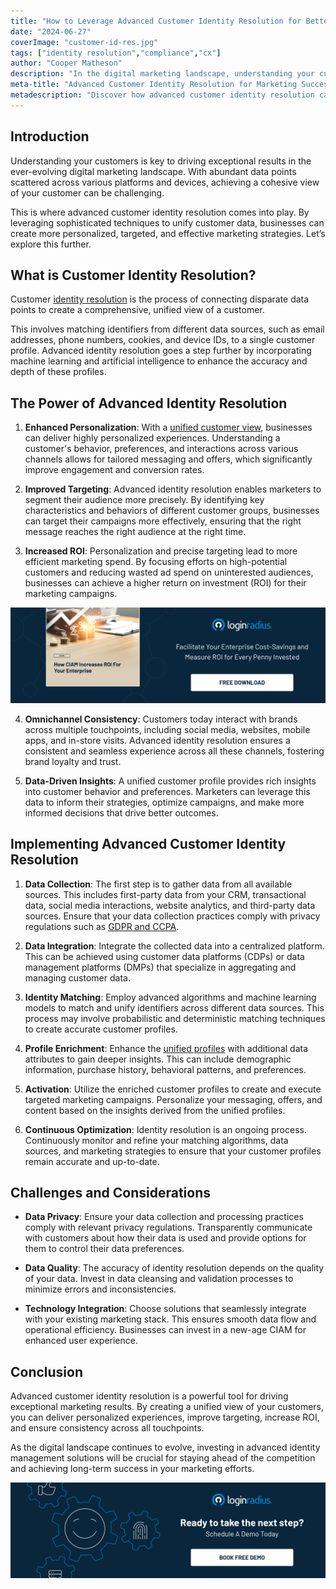 ```yaml
---
title: "How to Leverage Advanced Customer Identity Resolution for Better Marketing Outcomes"
date: "2024-06-27"
coverImage: "customer-id-res.jpg"
tags: ["identity resolution","compliance","cx"]
author: "Cooper Matheson"
description: "In the digital marketing landscape, understanding your customers is crucial for driving exceptional results. Advanced customer identity resolution unifies disparate data points to create comprehensive customer profiles. This enables personalized experiences, precise targeting, and higher ROI. Explore the power and implementation of this technology to enhance your marketing strategy."
meta-title: "Advanced Customer Identity Resolution for Marketing Success"
metadescription: "Discover how advanced customer identity resolution can transform your marketing strategy by enhancing personalization, improving targeting, and increasing ROI."
---
```

## Introduction

Understanding your customers is key to driving exceptional results in the ever-evolving digital marketing landscape. With abundant data points scattered across various platforms and devices, achieving a cohesive view of your customer can be challenging. 

This is where advanced customer identity resolution comes into play. By leveraging sophisticated techniques to unify customer data, businesses can create more personalized, targeted, and effective marketing strategies. Let’s explore this further. 

## What is Customer Identity Resolution?

Customer [identity resolution](https://www.loginradius.com/blog/growth/what-is-identity-resolution/) is the process of connecting disparate data points to create a comprehensive, unified view of a customer. 

This involves matching identifiers from different data sources, such as email addresses, phone numbers, cookies, and device IDs, to a single customer profile. Advanced identity resolution goes a step further by incorporating machine learning and artificial intelligence to enhance the accuracy and depth of these profiles.

## The Power of Advanced Identity Resolution

1. **Enhanced Personalization**: With a [unified customer view](https://www.loginradius.com/unified-customer-experience/), businesses can deliver highly personalized experiences. Understanding a customer's behavior, preferences, and interactions across various channels allows for tailored messaging and offers, which significantly improve engagement and conversion rates.

2. **Improved Targeting**: Advanced identity resolution enables marketers to segment their audience more precisely. By identifying key characteristics and behaviors of different customer groups, businesses can target their campaigns more effectively, ensuring that the right message reaches the right audience at the right time.

3. **Increased ROI**: Personalization and precise targeting lead to more efficient marketing spend. By focusing efforts on high-potential customers and reducing wasted ad spend on uninterested audiences, businesses can achieve a higher return on investment (ROI) for their marketing campaigns.

[![GD-ciam-roi](GD-ciam-roi.png)](https://www.loginradius.com/resource/guide/ciam-increase-roi-for-enterprise/)

4. **Omnichannel Consistency**: Customers today interact with brands across multiple touchpoints, including social media, websites, mobile apps, and in-store visits. Advanced identity resolution ensures a consistent and seamless experience across all these channels, fostering brand loyalty and trust.

5. **Data-Driven Insights**: A unified customer profile provides rich insights into customer behavior and preferences. Marketers can leverage this data to inform their strategies, optimize campaigns, and make more informed decisions that drive better outcomes.

## Implementing Advanced Customer Identity Resolution

1. **Data Collection**: The first step is to gather data from all available sources. This includes first-party data from your CRM, transactional data, social media interactions, website analytics, and third-party data sources. Ensure that your data collection practices comply with privacy regulations such as [GDPR and CCPA](https://www.loginradius.com/gdpr-and-privacy/).

2. **Data Integration**: Integrate the collected data into a centralized platform. This can be achieved using customer data platforms (CDPs) or data management platforms (DMPs) that specialize in aggregating and managing customer data.

3. **Identity Matching**: Employ advanced algorithms and machine learning models to match and unify identifiers across different data sources. This process may involve probabilistic and deterministic matching techniques to create accurate customer profiles.

4. **Profile Enrichment**: Enhance the [unified profiles](https://www.loginradius.com/customer-profiling/) with additional data attributes to gain deeper insights. This can include demographic information, purchase history, behavioral patterns, and preferences.

5. **Activation**: Utilize the enriched customer profiles to create and execute targeted marketing campaigns. Personalize your messaging, offers, and content based on the insights derived from the unified profiles.

6. **Continuous Optimization**: Identity resolution is an ongoing process. Continuously monitor and refine your matching algorithms, data sources, and marketing strategies to ensure that your customer profiles remain accurate and up-to-date.

## Challenges and Considerations

* **Data Privacy**: Ensure your data collection and processing practices comply with relevant privacy regulations. Transparently communicate with customers about how their data is used and provide options for them to control their data preferences.

* **Data Quality**: The accuracy of identity resolution depends on the quality of your data. Invest in data cleansing and validation processes to minimize errors and inconsistencies.

* **Technology Integration**: Choose solutions that seamlessly integrate with your existing marketing stack. This ensures smooth data flow and operational efficiency. Businesses can invest in a new-age CIAM for enhanced user experience. 

## Conclusion

Advanced customer identity resolution is a powerful tool for driving exceptional marketing results. By creating a unified view of your customers, you can deliver personalized experiences, improve targeting, increase ROI, and ensure consistency across all touchpoints. 

As the digital landscape continues to evolve, investing in advanced identity management solutions will be crucial for staying ahead of the competition and achieving long-term success in your marketing efforts.

[![book-a-demo-loginradius](../../assets/book-a-demo-loginradius.png)](https://www.loginradius.com/contact-us?utm_source=blog&utm_medium=web&utm_campaign=customer-identity-resolution-marketing-success)
